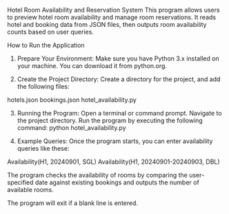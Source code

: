 Hotel Room Availability and Reservation System
This program allows users to preview hotel room availability and manage room reservations. It reads hotel and booking data from JSON files, then outputs room availability counts based on user queries.

How to Run the Application
1. Prepare Your Environment:
Make sure you have Python 3.x installed on your machine. You can download it from python.org.

2. Create the Project Directory:
Create a directory for the project, and add the following files:

hotels.json
bookings.json
hotel_availability.py

3. Running the Program:
Open a terminal or command prompt.
Navigate to the project directory.
Run the program by executing the following command:
python hotel_availability.py

4. Example Queries:
Once the program starts, you can enter availability queries like these:

Availability(H1, 20240901, SGL)
Availability(H1, 20240901-20240903, DBL)

The program checks the availability of rooms by comparing the user-specified date against existing bookings and outputs the number of available rooms.

The program will exit if a blank line is entered.